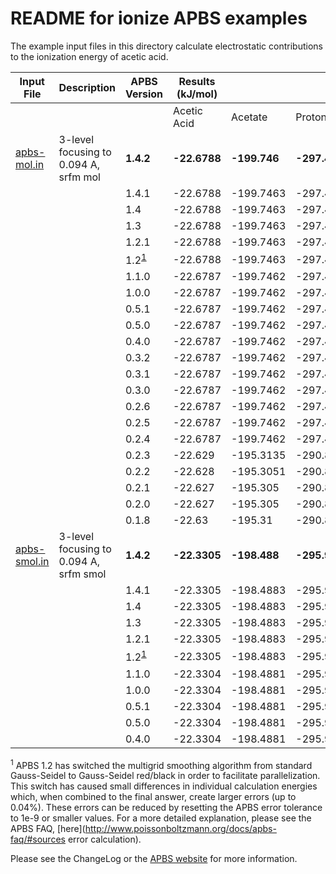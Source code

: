 README for ionize APBS examples
===============================

The example input files in this directory calculate electrostatic contributions to the ionization energy of acetic acid.

Input File|Description|APBS Version|Results (kJ/mol)||||UHBD (kJ/mol)||||
---|---|---|---|---|---|---|---|---|---|---
||||Acetic Acid|Acetate|Proton|Ionization Energy|Acetic Acid|Acetate|Proton|Ionization Energy
[apbs-mol.in](apbs-mol.in)|3-level focusing to 0.094 A, srfm mol|**1.4.2**|**-22.6788**|**-199.746**|**-297.46**|**-474.527**|-22.22|-198.04|-295.79|-471.61
|||1.4.1|-22.6788|-199.7463|-297.4598|-474.5273
|||1.4|-22.6788|-199.7463|-297.4598|-474.5273
|||1.3|-22.6788|-199.7463|-297.4598|-474.5273
|||1.2.1|-22.6788|-199.7463|-297.4598|-474.5273
|||1.2<sup>[1](#1)</sup>|-22.6788|-199.7463|-297.4598|-474.5273
|||1.1.0|-22.6787|-199.7462|-297.4599|-474.5273
|||1.0.0|-22.6787|-199.7462|-297.4599|-474.5273
|||0.5.1|-22.6787|-199.7462|-297.4599|-474.5273
|||0.5.0|-22.6787|-199.7462|-297.4599|-474.5273
|||0.4.0|-22.6787|-199.7462|-297.4599|-474.5273
|||0.3.2|-22.6787|-199.7462|-297.4599|-474.5273
|||0.3.1|-22.6787|-199.7462|-297.4599|-474.5273
|||0.3.0|-22.6787|-199.7462|-297.4599|-474.5273
|||0.2.6|-22.6787|-199.7462|-297.4599|-474.5273
|||0.2.5|-22.6787|-199.7462|-297.4599|-474.5273
|||0.2.4|-22.6787|-199.7462|-297.4599|-474.5273
|||0.2.3|-22.629|-195.3135|-290.8751|-463.5617
|||0.2.2|-22.628|-195.3051|-290.8591|-463.5373
|||0.2.1|-22.627|-195.305|-290.859|-463.537
|||0.2.0|-22.627|-195.305|-290.859|-463.537
|||0.1.8|-22.63|-195.31|-290.86|-463.54
[apbs-smol.in](apbs-smol.in)|3-level focusing to 0.094 A, srfm smol|**1.4.2**|**-22.3305**|**-198.488**|**-295.967**|**-472.125**|-22.22|-198.04|-295.79|-471.61
|||1.4.1|-22.3305|-198.4883|-295.9669|-472.1247
|||1.4|-22.3305|-198.4883|-295.9669|-472.1247
|||1.3|-22.3305|-198.4883|-295.9669|-472.1247
|||1.2.1|-22.3305|-198.4883|-295.9669|-472.1247
|||1.2<sup>[1](#1)</sup>|-22.3305|-198.4883|-295.9669|-472.1247
|||1.1.0|-22.3304|-198.4881|-295.9670|-472.1247
|||1.0.0|-22.3304|-198.4881|-295.9670|-472.1247
|||0.5.1|-22.3304|-198.4881|-295.9670|-472.1247
|||0.5.0|-22.3304|-198.4881|-295.9670|-472.1247
|||0.4.0|-22.3304|-198.4881|-295.9670|-472.1247

<a name=1></a><sup>1</sup> APBS 1.2 has switched the multigrid smoothing algorithm from standard Gauss-Seidel to Gauss-Seidel red/black in order to facilitate parallelization. This switch has caused small differences in individual calculation energies which, when combined to the final answer, create larger errors (up to 0.04%). These errors can be reduced by resetting the APBS error tolerance to 1e-9 or smaller values. For a more detailed explanation, please see the APBS FAQ, [here](http://www.poissonboltzmann.org/docs/apbs-faq/#sources error calculation).

Please see the ChangeLog or the [APBS website](http://www.poissonboltzmann.org/) for more information.


